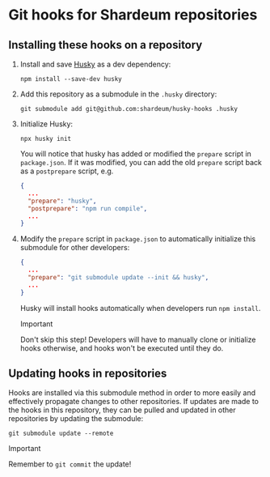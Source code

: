 # Git hooks for Shardeum repositories

## Installing these hooks on a repository

1. Install and save [Husky](https://typicode.github.io/husky) as a dev dependency:

   ```console
   npm install --save-dev husky
   ```

2. Add this repository as a submodule in the `.husky` directory:

   ```console
   git submodule add git@github.com:shardeum/husky-hooks .husky
   ```

3. Initialize Husky:

   ```console
   npx husky init
   ```

   You will notice that husky has added or modified the `prepare` script in
   `package.json`. If it was modified, you can add the old `prepare` script back
   as a `postprepare` script, e.g.

   ```json
   {
     ...
     "prepare": "husky",
     "postprepare": "npm run compile",
     ...
   }
   ```

4. Modify the `prepare` script in `package.json` to automatically initialize
   this submodule for other developers:

   ```json
   {
     ...
     "prepare": "git submodule update --init && husky",
     ...
   }
   ```

   Husky will install hooks automatically when developers run `npm install`.

   > [!IMPORTANT]
   > Don't skip this step! Developers will have to manually clone or initialize
   > hooks otherwise, and hooks won't be executed until they do.

## Updating hooks in repositories

Hooks are installed via this submodule method in order to more easily and
effectively propagate changes to other repositories. If updates are made to the
hooks in this repository, they can be pulled and updated in other repositories
by updating the submodule:

```console
git submodule update --remote
```

> [!IMPORTANT]
> Remember to `git commit` the update!
